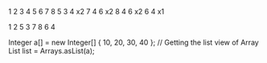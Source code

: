 
        
1 2 3 4 5 6 7 8
    5 3 4 x2
        7 4 6 x2
          8 4 6 x2 
            6 4 x1

1 2 5 3 7 8 6 4



 Integer a[] = new Integer[] { 10, 20, 30, 40 };
 // Getting the list view of Array
List<Integer> list = Arrays.asList(a);